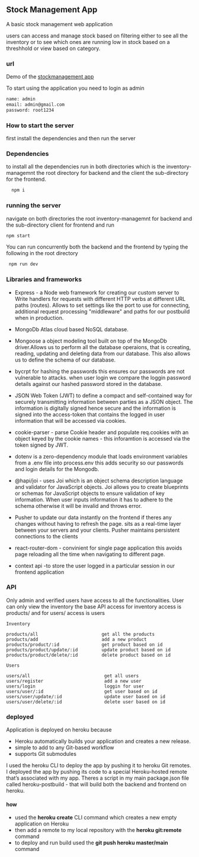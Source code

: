 
## Stock Management App

A basic stock management web application  

users can access and manage stock based on  filtering either to see all the inventory
or to see which ones are running low in stock based on a threshhold or view based on category.

### url
Demo of the [stockmanagement app](https://pure-basin-41999.herokuapp.com/)


To start using the application you need to login as admin

``` diff
name: admin
email: admin@gmail.com
password: root1234
```


### How to start the server 

first install the dependencies and then run the server

### Dependencies

to install all the dependencies run in both directories which is the inventory-managemnt the root directory for backend
and the client the sub-directory for the frontend.


``` diff
  npm i
 ```

### running the server 
navigate on both directories the root  inventory-managemnt for backend and  the sub-directory client for frontend and run
```diff
npm start  
```
You can run concurrently both the backend and the frontend by typing the following in the root directory

```diff
 npm run dev
 ```
### Libraries and frameworks

- Express - a Node web framework for creating our custom server to 
Write handlers for requests with different HTTP verbs at different URL paths (routes).
Allows to set settings like the port to use for connecting, additional request processing "middleware"
and paths for our postbuild when in production. 

- MongoDb Atlas cloud based  NoSQL database.

- Mongoose a object modeling tool built on top of the MongoDb driver.Allows us to perform all the database
operaions, that is ccreating, reading, updating and deleting data from our database. This also allows us to define the schema of our database. 

- bycrpt for hashing the passwords this ensures our passwords are not vulnerable to attacks.
when user login  we compare the loggin password details against our hashed password stored in the database.

- JSON Web Token (JWT) to define a compact and self-contained way for securely transmitting information between parties as a JSON object. The information is digitally signed  hence secure and the information is 
signed into the access-token that contains the logged in user information that will be accessed via cookies.

- cookie-parser - parse Cookie header and populate req.cookies with an object keyed by the cookie names - this inforamtion is accessed via the token signed by JWT.

- dotenv is a zero-dependency module that loads environment variables from a .env file into process.env this adds
security so our passwords and login details for the Mongodb.

- @hapi/joi - uses Joi which is an object schema description language and validator for JavaScript objects. Joi allows you to create blueprints or schemas for JavaScript objects to ensure validation of key information. When user inputs information it has to adhere to the schema otherwise it will be invalid and throws error. 


- Pusher to update our data instantly on the frontend if theres any changes without having to refresh the page.
 sits as a real-time layer between your servers and your clients. Pusher maintains persistent connections to the clients 

- react-router-dom - convinient for single page application this avoids page reloading 
 all the time when navigating to different page.

- context api -to store the user logged in a particular session in our frontend application 

### API

Only admin and verified users have access to all the functionalities.
User can only view the inventory 
the base API access for inventory access is products/ and for users/ access is users 

```
Inventory

products/all                        get all the products
products/add                        add a new product
products/product/:id                get product based on id
products/product/update/:id         update product based on id
products/product/delete/:id         delete product based on id

Users

users/all                            get all users
users/register                       add a new user
users/login                          loggin for user
users/user/:id                       get user based on id
users/user/update/:id                update user based on id
users/user/delete/:id                delete user based on id

```

### deployed 

Application is deployed on heroku because 

- Heroku automatically builds your application and creates a new release.
- simple to add to any Git-based workflow
- supports Git submodules

I used the heroku CLI to deploy the app by pushing it to heroku Git remotes. I deployed the app by pushing its code to a special Heroku-hosted remote that’s associated with my app.
Theres a script in my main package.json file called heroku-postbuild - that will build both the backend and frontend on heroku.

#### how 
- used the **heroku create** CLI command which creates a new empty application on Heroku
- then add a remote to my local repository with the **heroku git:remote** command
- to deploy and run build used the **git push heroku master/main** command